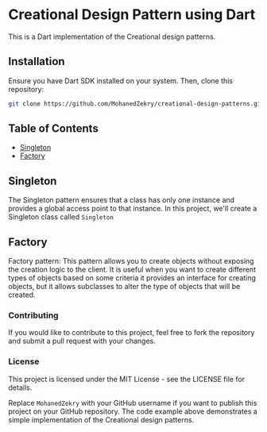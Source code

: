 # Creational Design Pattern using Dart

This is a Dart implementation of the Creational design patterns. 


## Installation
Ensure you have Dart SDK installed on your system. Then, clone this repository:

```bash
git clone https://github.com/MohanedZekry/creational-design-patterns.git
```

## Table of Contents
- [Singleton](#singleton)
- [Factory](#factory)
  
## Singleton
The Singleton pattern ensures that a class has only one instance and provides a global access point to that instance.
In this project, we'll create a Singleton class called `Singleton`

## Factory
Factory pattern: This pattern allows you to create objects without exposing the creation logic to the client. It is useful when you want to create different types of objects based on some criteria it provides an interface for creating objects, but it allows subclasses to alter the type of objects that will be created.

### Contributing
If you would like to contribute to this project, feel free to fork the repository and submit a pull request with your changes.

### License
This project is licensed under the MIT License - see the LICENSE file for details.

Replace `MohanedZekry` with your GitHub username if you want to publish this project on your GitHub repository. The code example above demonstrates a simple implementation of the Creational design patterns.
